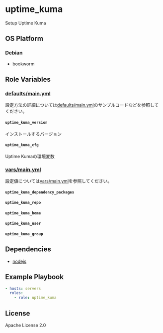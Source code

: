 uptime_kuma
=================

Setup Uptime Kuma

OS Platform
-----------------

### Debian

- bookworm

Role Variables
--------------

### [defaults/main.yml](defaults/main.yml)

設定方法の詳細については[defaults/main.yml](defaults/main.yml)のサンプルコードなどを参照してください。

#### `uptime_kuma_version`

インストールするバージョン

#### `uptime_kuma_cfg`

Uptime Kumaの環境変数

### [vars/main.yml](vars/main.yml)

設定値については[vars/main.yml](vars/main.yml)を参照してください。

#### `uptime_kuma_dependency_packages`

#### `uptime_kuma_repo`

#### `uptime_kuma_home`

#### `uptime_kuma_user`

#### `uptime_kuma_group`

Dependencies
--------------

- [nodejs](https://github.com/wate/ansible-role-nodejs)

Example Playbook
--------------

```yaml
- hosts: servers
  roles:
    - role: uptime_kuma
```

License
--------------

Apache License 2.0

